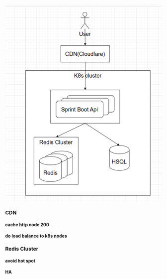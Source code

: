 ![img.png](img.png)

### CDN
#### cache http code 200
#### do load balance to k8s nodes

### Redis Cluster
#### avoid hot spot
#### HA